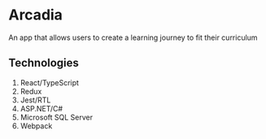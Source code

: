 # Arcadia

An app that allows users to create a learning journey to fit their curriculum

## Technologies

1. React/TypeScript
2. Redux
3. Jest/RTL
4. ASP.NET/C#
5. Microsoft SQL Server
6. Webpack

